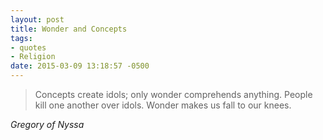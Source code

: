```yaml
---
layout: post
title: Wonder and Concepts
tags:
- quotes
- Religion
date: 2015-03-09 13:18:57 -0500
---
```


<blockquote class="big">Concepts create idols; only wonder comprehends anything. People kill one another over idols. Wonder makes us fall to our knees.</blockquote>

<cite class="big">Gregory of Nyssa</cite>



